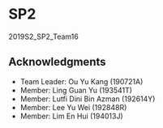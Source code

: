 # SP2
2019S2_SP2_Team16

## Acknowledgments
* Team Leader: Ou Yu Kang (190721A)
* Member: Ling Guan Yu (193541T)
* Member: Lutfi Dini Bin Azman (192614Y)
* Member: Lee Yu Wei (192848R)
* Member: Lim En Hui (194013J)